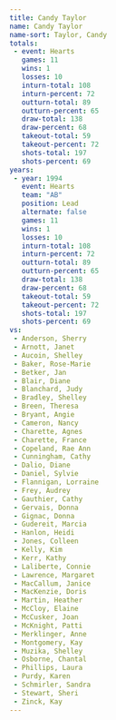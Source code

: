 ```yaml
---
title: Candy Taylor
name: Candy Taylor
name-sort: Taylor, Candy
totals:
 - event: Hearts
   games: 11
   wins: 1
   losses: 10
   inturn-total: 108
   inturn-percent: 72
   outturn-total: 89
   outturn-percent: 65
   draw-total: 138
   draw-percent: 68
   takeout-total: 59
   takeout-percent: 72
   shots-total: 197
   shots-percent: 69
years:
 - year: 1994
   event: Hearts
   team: "AB"
   position: Lead
   alternate: false
   games: 11
   wins: 1
   losses: 10
   inturn-total: 108
   inturn-percent: 72
   outturn-total: 89
   outturn-percent: 65
   draw-total: 138
   draw-percent: 68
   takeout-total: 59
   takeout-percent: 72
   shots-total: 197
   shots-percent: 69
vs:
 - Anderson, Sherry
 - Arnott, Janet
 - Aucoin, Shelley
 - Baker, Rose-Marie
 - Betker, Jan
 - Blair, Diane
 - Blanchard, Judy
 - Bradley, Shelley
 - Breen, Theresa
 - Bryant, Angie
 - Cameron, Nancy
 - Charette, Agnes
 - Charette, France
 - Copeland, Rae Ann
 - Cunningham, Cathy
 - Dalio, Diane
 - Daniel, Sylvie
 - Flannigan, Lorraine
 - Frey, Audrey
 - Gauthier, Cathy
 - Gervais, Donna
 - Gignac, Donna
 - Gudereit, Marcia
 - Hanlon, Heidi
 - Jones, Colleen
 - Kelly, Kim
 - Kerr, Kathy
 - Laliberte, Connie
 - Lawrence, Margaret
 - MacCallum, Janice
 - MacKenzie, Doris
 - Martin, Heather
 - McCloy, Elaine
 - McCusker, Joan
 - McKnight, Patti
 - Merklinger, Anne
 - Montgomery, Kay
 - Muzika, Shelley
 - Osborne, Chantal
 - Phillips, Laura
 - Purdy, Karen
 - Schmirler, Sandra
 - Stewart, Sheri
 - Zinck, Kay
---
```

